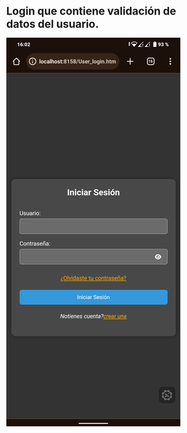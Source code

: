 # Login que contiene validación de datos del usuario.
![](https://github.com/Carlibann/login-validado-js-redireccion/blob/main/Screenshot_20240217-160244.png)
